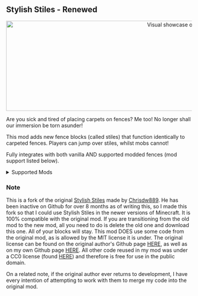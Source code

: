 ## Stylish Stiles - Renewed

<p align="center">
<a align="center"><img src="https://i.imgur.com/XKmoGZn.gif" alt="Visual showcase of every type of stile" width="1000" height="245"></a>
</p>

Are you sick and tired of placing carpets on fences? Me too! No longer shall our immersion be torn asunder!

This mod adds new fence blocks (called stiles) that function identically to carpeted fences. Players can jump over stiles, whilst mobs cannot!

Fully integrates with both vanilla AND supported modded fences (mod support listed below).


<details>
<summary>Supported Mods</summary>

### (soon) [Deeper and Darker](https://modrinth.com/mod/deeperdarker)

</details>



### Note
This is a fork of the original [Stylish Stiles](https://modrinth.com/mod/stylish-stiles) made by [Chrisdw889](https://modrinth.com/user/Chrisdw889). He has been inactive on Github for over 8 months as of writing this, so I made this fork so that I could use Stylish Stiles in the newer versions of Minecraft. It is 100% compatible with the original mod. If you are transitioning from the old mod to the new mod, all you need to do is delete the old one and download this one. All of your blocks will stay. This mod DOES use some code from the original mod, as is allowed by the MIT license it is under. The original license can be found on the original author's Github page [HERE](https://github.com/Chrisdw889/StylishStiles/blob/1.20.1-forge/LICENSE), as well as on my own Github page [HERE](https://github.com/Proxivirus/Stylish-Stiles-Renewed/blob/main/reused_code_license.txt). All other code reused in my mod was under a CC0 license (found [HERE](https://github.com/Chrisdw889/StylishStiles/blob/1.21-fabric/LICENSE)) and therefore is free for use in the public domain.

On a related note, if the original author ever returns to development, I have every intention of attempting to work with them to merge my code into the original mod.
